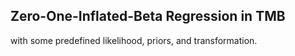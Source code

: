 ## Zero-One-Inflated-Beta Regression in TMB

with some predefined likelihood, priors, and transformation.
